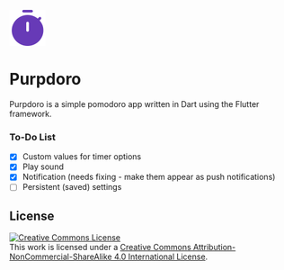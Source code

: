<img alt="Purpdoro logo" src="https://github.com/claudiogofe/purpdoro/raw/main/assets/icons/appIcon.png" width="64"/><br>

# Purpdoro
  
Purpdoro is a simple pomodoro app written in Dart using the Flutter framework.

### To-Do List

- [x] Custom values for timer options
- [x] Play sound
- [x] Notification (needs fixing - make them appear as push notifications)
- [ ] Persistent (saved) settings

## License

<a rel="license" href="http://creativecommons.org/licenses/by-nc-sa/4.0/"><img alt="Creative Commons License" style="border-width:0" src="https://i.creativecommons.org/l/by-nc-sa/4.0/88x31.png" /></a><br />This work is licensed under a <a rel="license" href="http://creativecommons.org/licenses/by-nc-sa/4.0/">Creative Commons Attribution-NonCommercial-ShareAlike 4.0 International License</a>.
